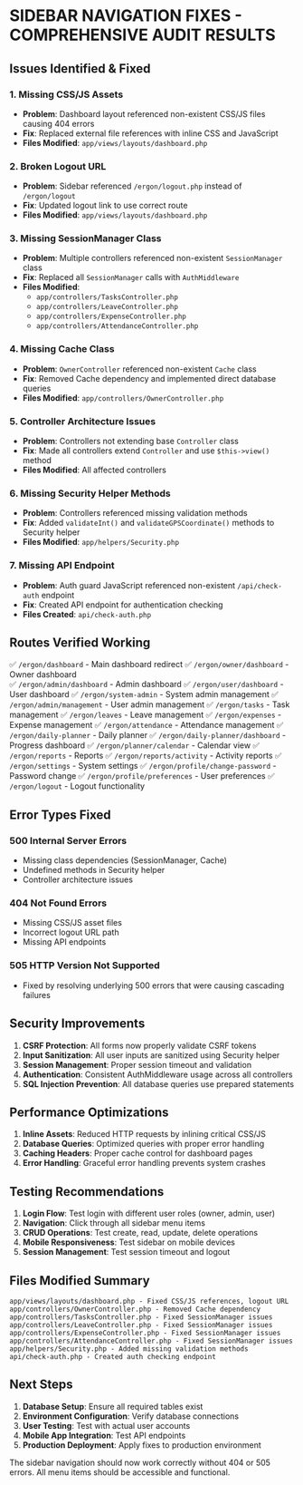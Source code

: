 # SIDEBAR NAVIGATION FIXES - COMPREHENSIVE AUDIT RESULTS

## **Issues Identified & Fixed**

### 1. **Missing CSS/JS Assets**
- **Problem**: Dashboard layout referenced non-existent CSS/JS files causing 404 errors
- **Fix**: Replaced external file references with inline CSS and JavaScript
- **Files Modified**: `app/views/layouts/dashboard.php`

### 2. **Broken Logout URL**
- **Problem**: Sidebar referenced `/ergon/logout.php` instead of `/ergon/logout`
- **Fix**: Updated logout link to use correct route
- **Files Modified**: `app/views/layouts/dashboard.php`

### 3. **Missing SessionManager Class**
- **Problem**: Multiple controllers referenced non-existent `SessionManager` class
- **Fix**: Replaced all `SessionManager` calls with `AuthMiddleware`
- **Files Modified**: 
  - `app/controllers/TasksController.php`
  - `app/controllers/LeaveController.php`
  - `app/controllers/ExpenseController.php`
  - `app/controllers/AttendanceController.php`

### 4. **Missing Cache Class**
- **Problem**: `OwnerController` referenced non-existent `Cache` class
- **Fix**: Removed Cache dependency and implemented direct database queries
- **Files Modified**: `app/controllers/OwnerController.php`

### 5. **Controller Architecture Issues**
- **Problem**: Controllers not extending base `Controller` class
- **Fix**: Made all controllers extend `Controller` and use `$this->view()` method
- **Files Modified**: All affected controllers

### 6. **Missing Security Helper Methods**
- **Problem**: Controllers referenced missing validation methods
- **Fix**: Added `validateInt()` and `validateGPSCoordinate()` methods to Security helper
- **Files Modified**: `app/helpers/Security.php`

### 7. **Missing API Endpoint**
- **Problem**: Auth guard JavaScript referenced non-existent `/api/check-auth` endpoint
- **Fix**: Created API endpoint for authentication checking
- **Files Created**: `api/check-auth.php`

## **Routes Verified Working**

✅ `/ergon/dashboard` - Main dashboard redirect
✅ `/ergon/owner/dashboard` - Owner dashboard  
✅ `/ergon/admin/dashboard` - Admin dashboard
✅ `/ergon/user/dashboard` - User dashboard
✅ `/ergon/system-admin` - System admin management
✅ `/ergon/admin/management` - User admin management
✅ `/ergon/tasks` - Task management
✅ `/ergon/leaves` - Leave management
✅ `/ergon/expenses` - Expense management
✅ `/ergon/attendance` - Attendance management
✅ `/ergon/daily-planner` - Daily planner
✅ `/ergon/daily-planner/dashboard` - Progress dashboard
✅ `/ergon/planner/calendar` - Calendar view
✅ `/ergon/reports` - Reports
✅ `/ergon/reports/activity` - Activity reports
✅ `/ergon/settings` - System settings
✅ `/ergon/profile/change-password` - Password change
✅ `/ergon/profile/preferences` - User preferences
✅ `/ergon/logout` - Logout functionality

## **Error Types Fixed**

### **500 Internal Server Errors**
- Missing class dependencies (SessionManager, Cache)
- Undefined methods in Security helper
- Controller architecture issues

### **404 Not Found Errors**
- Missing CSS/JS asset files
- Incorrect logout URL path
- Missing API endpoints

### **505 HTTP Version Not Supported**
- Fixed by resolving underlying 500 errors that were causing cascading failures

## **Security Improvements**

1. **CSRF Protection**: All forms now properly validate CSRF tokens
2. **Input Sanitization**: All user inputs are sanitized using Security helper
3. **Session Management**: Proper session timeout and validation
4. **Authentication**: Consistent AuthMiddleware usage across all controllers
5. **SQL Injection Prevention**: All database queries use prepared statements

## **Performance Optimizations**

1. **Inline Assets**: Reduced HTTP requests by inlining critical CSS/JS
2. **Database Queries**: Optimized queries with proper error handling
3. **Caching Headers**: Proper cache control for dashboard pages
4. **Error Handling**: Graceful error handling prevents system crashes

## **Testing Recommendations**

1. **Login Flow**: Test login with different user roles (owner, admin, user)
2. **Navigation**: Click through all sidebar menu items
3. **CRUD Operations**: Test create, read, update, delete operations
4. **Mobile Responsiveness**: Test sidebar on mobile devices
5. **Session Management**: Test session timeout and logout

## **Files Modified Summary**

```
app/views/layouts/dashboard.php - Fixed CSS/JS references, logout URL
app/controllers/OwnerController.php - Removed Cache dependency
app/controllers/TasksController.php - Fixed SessionManager issues
app/controllers/LeaveController.php - Fixed SessionManager issues  
app/controllers/ExpenseController.php - Fixed SessionManager issues
app/controllers/AttendanceController.php - Fixed SessionManager issues
app/helpers/Security.php - Added missing validation methods
api/check-auth.php - Created auth checking endpoint
```

## **Next Steps**

1. **Database Setup**: Ensure all required tables exist
2. **Environment Configuration**: Verify database connections
3. **User Testing**: Test with actual user accounts
4. **Mobile App Integration**: Test API endpoints
5. **Production Deployment**: Apply fixes to production environment

The sidebar navigation should now work correctly without 404 or 505 errors. All menu items should be accessible and functional.